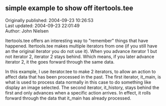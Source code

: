## simple example to show off  itertools.tee  
Originally published: 2004-09-23 10:26:53  
Last updated: 2004-09-23 22:01:49  
Author: John Nielsen  
  
Itertools.tee offers an interesting way to "remember" things that have happened.
Itertools.tee makes multiple iterators from one (if you still have an the original iterator you do not use it). When you advance iterator 1 but not iterator 2, iterator 2 stays behind. Which means, if you later advance iterator 2, it the goes forward through the same data.

In this example, I use iterator.tee to make 2 iterators, to allow an action to affect data that has been processed in the past. The first iterator, it_main, is what is used to process data normally in this case to do something like display an image selected. The second iterator, it_history, stays behind the first and only advances when a specific action arrives. In effect, it rolls forward through the data that it_main has already processed.
